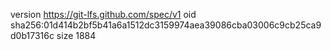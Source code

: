 version https://git-lfs.github.com/spec/v1
oid sha256:01d414b2bf5b41a6a1512dc3159974aea39086cba03006c9cb25ca9d0b17316c
size 1884
